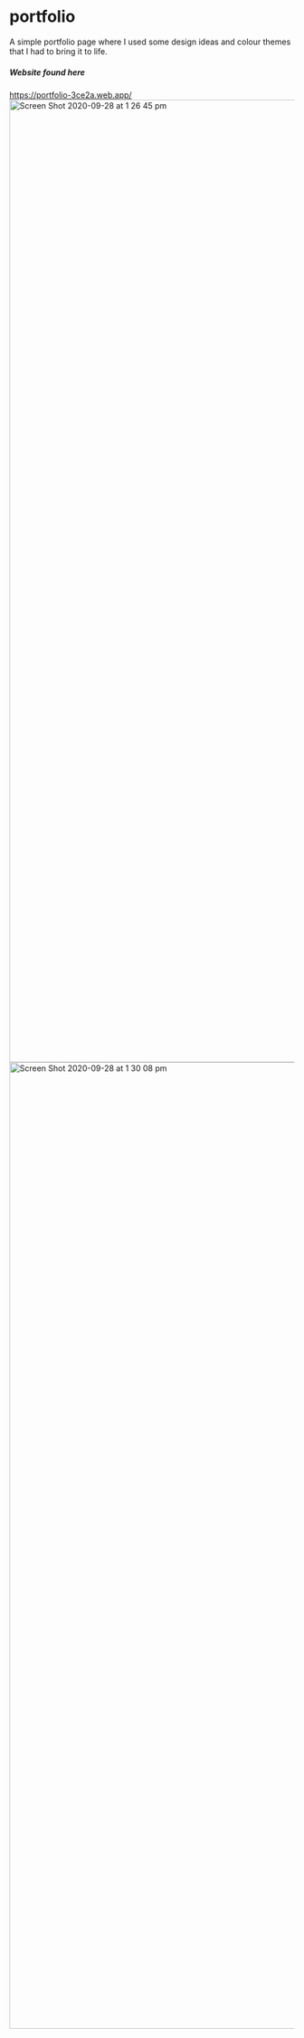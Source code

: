 # portfolio
A simple portfolio page where I used some design ideas and colour themes that I had to bring it to life.
 
##### Website found here
https://portfolio-3ce2a.web.app/
<img width="1701" alt="Screen Shot 2020-09-28 at 1 26 45 pm" src="https://user-images.githubusercontent.com/60879777/94387708-4a644080-018e-11eb-97f0-7f913480aad6.png">
<img width="1708" alt="Screen Shot 2020-09-28 at 1 30 08 pm" src="https://user-images.githubusercontent.com/60879777/94387920-ec842880-018e-11eb-9102-cebaf94be329.png">


